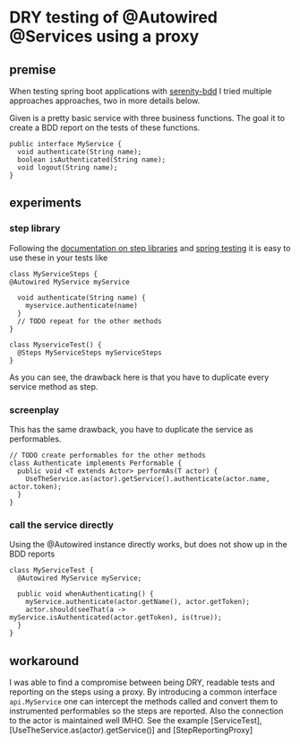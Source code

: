 # DRY testing of @Autowired @Services using a proxy 

## premise

When testing spring boot applications with [serenity-bdd](http://www.thucydides.info/) I tried multiple approaches approaches, two in more details below.

Given is a pretty basic service with three business functions. The goal it to create a BDD report on the tests of these functions.

    public interface MyService {
      void authenticate(String name);
      boolean isAuthenticated(String name);
      void logout(String name);
    }
      
## experiments
### step library
Following the [documentation on step libraries](https://serenity-bdd.github.io/theserenitybook/latest/step-libraries.html) and [spring testing](https://github.com/serenity-bdd/serenity-documentation/blob/master/src/asciidoc/spring.adoc) it is easy to use these in your tests like

    class MyServiceSteps {
    @Autowired MyService myService
    
      void authenticate(String name) {
        myservice.authenticate(name)
      }
      // TODO repeat for the other methods
    }
    
    class MyserviceTest() {
      @Steps MyServiceSteps myServiceSteps
    }
      
As you can see, the drawback here is that you have to duplicate every service method as step.

### screenplay
This has the same drawback, you have to duplicate the service as performables.

    // TODO create performables for the other methods
    class Authenticate implements Performable {
      public void <T extends Actor> performAs(T actor) {
        UseTheService.as(actor).getService().authenticate(actor.name, actor.token);
      }
    }
        
### call the service directly
Using the @Autowired instance directly works, but does not show up in the BDD reports

    class MyServiceTest {
      @Autowired MyService myService;
      
      public void whenAuthenticating() {
        myService.authenticate(actor.getName(), actor.getToken);
        actor.should(seeThat(a -> myService.isAuthenticated(actor.getToken), is(true));
      }
    }
        

## workaround
I was able to find a compromise between being DRY, readable tests and reporting on the steps using a proxy. By introducing a common interface `api.MyService` one can intercept the methods called and convert them to instrumented performables so the steps are reported. Also the connection to the actor is maintained well IMHO. See the example [ServiceTest], [UseTheService.as(actor).getService()] and [StepReportingProxy]
